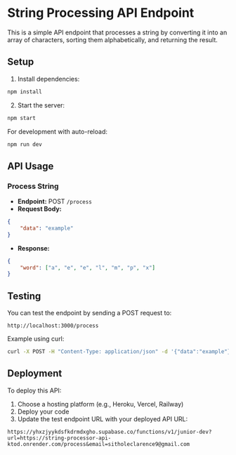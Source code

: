 # String Processing API Endpoint

This is a simple API endpoint that processes a string by converting it into an array of characters, sorting them alphabetically, and returning the result.

## Setup

1. Install dependencies:
```bash
npm install
```

2. Start the server:
```bash
npm start
```

For development with auto-reload:
```bash
npm run dev
```

## API Usage

### Process String
- **Endpoint:** POST `/process`
- **Request Body:**
```json
{
    "data": "example"
}
```
- **Response:**
```json
{
    "word": ["a", "e", "e", "l", "m", "p", "x"]
}
```

## Testing

You can test the endpoint by sending a POST request to:
```
http://localhost:3000/process
```

Example using curl:
```bash
curl -X POST -H "Content-Type: application/json" -d '{"data":"example"}' http://localhost:3000/process
```

## Deployment

To deploy this API:
1. Choose a hosting platform (e.g., Heroku, Vercel, Railway)
2. Deploy your code
3. Update the test endpoint URL with your deployed API URL:
```
https://yhxzjyykdsfkdrmdxgho.supabase.co/functions/v1/junior-dev?url=https://string-processor-api-ktod.onrender.com/process&email=sitholeclarence9@gmail.com
``` 
